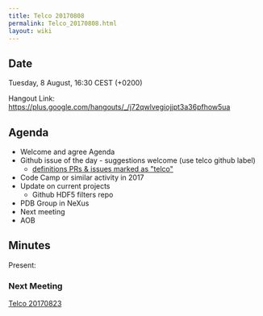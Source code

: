```yaml
---
title: Telco 20170808
permalink: Telco_20170808.html
layout: wiki
---
```


Date
----

Tuesday,  8 August, 16:30 CEST (+0200)

<!-- end of autogeneration -->

Hangout Link:
<https://plus.google.com/hangouts/_/j72qwlvegiojjpt3a36pfhow5ua>


Agenda
------

-   Welcome and agree Agenda
-   Github issue of the day - suggestions welcome (use telco github label)
    - [definitions PRs & issues marked as "telco"](https://github.com/nexusformat/definitions/labels/telco)
-   Code Camp or similar activity in 2017
-   Update on current projects
	-   Github HDF5 filters repo
-   PDB Group in NeXus
-   Next meeting
-   AOB

Minutes
-------

Present:

### Next Meeting
[Telco 20170823](Telco_20170823.html)

